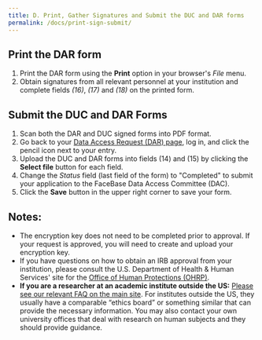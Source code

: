 ```yaml
---
title: D. Print, Gather Signatures and Submit the DUC and DAR forms
permalink: /docs/print-sign-submit/
---
```


## Print the DAR form

1. Print the DAR form using the **Print** option in your browser's *File* menu.
2. Obtain signatures from all relevant personnel at your institution and complete fields *(16)*, *(17)* and *(18)* on the printed form.

## Submit the DUC and DAR Forms

1. Scan both the DAR and DUC signed forms into PDF format.
2. Go back to your [Data Access Request (DAR) page](https://www.facebase.org/chaise/recordset/#1/isa:data_access_request), log in, and click the pencil icon next to your entry.
3. Upload the DUC and DAR forms into fields (14) and (15) by clicking the **Select file** button for each field.
4. Change the *Status* field (last field of the form) to "Completed" to submit your application to the FaceBase Data Access Committee (DAC).
5. Click the **Save** button in the upper right corner to save your form.

## Notes:

- The encryption key does not need to be completed prior to approval. If your request is approved, you will need to create and upload your encryption key.
- If you have questions on how to obtain an IRB approval from your institution, please consult the U.S. Department of Health & Human Services' site for the [Office of Human Protections (OHRP)](https://www.hhs.gov/ohrp/).
- **If you are a researcher at an academic institute outside the US:** [Please see our relevant FAQ on the main site](https://www.facebase.org/help/faqs/#irb). For institutes outside the US, they usually have a comparable “ethics board” or something similar that can provide the necessary information. You may also contact your own university offices that deal with research on human subjects and they should provide guidance.
